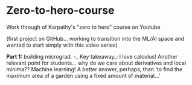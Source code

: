 # Zero-to-hero-course
Work through of Karpathy's "zero to hero" course on Youtube

(first project on GitHub... working to transition into the ML/AI space and wanted to start simply with this video series)

**Part 1:** building micrograd.
-_ Key takeaway_: I love calculus! Another relevant point for students... why do we care about derivatives and local minima?? Machine learning! A better answer, perhaps, than 'to find the maximum area of a garden using a fixed amount of material...'

